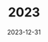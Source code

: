 ---
date: 2023-12-31
title: 2023
params:
  featured: false
  private: false
description: Mein Jahr 2023
resources:
  - src: jeremy-bishop-pjszS6Q2g_Y-unsplash.jpg
    params:
      cover: true
---